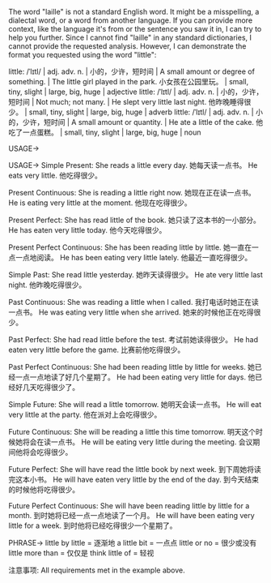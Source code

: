 The word "laille" is not a standard English word.  It might be a misspelling, a dialectal word, or a word from another language.  If you can provide more context, like the language it's from or the sentence you saw it in, I can try to help you further.  Since I cannot find "laille" in any standard dictionaries, I cannot provide the requested analysis.  However, I can demonstrate the format you requested using the word "little":


little: /ˈlɪtl/ | adj. adv. n. | 小的，少许，短时间 |  A small amount or degree of something.  |  The little girl played in the park. 小女孩在公园里玩。 |  small, tiny, slight | large, big, huge | adjective
little: /ˈlɪtl/ | adj. adv. n. | 小的，少许，短时间 |  Not much; not many. |  He slept very little last night. 他昨晚睡得很少。 |  small, tiny, slight | large, big, huge | adverb
little: /ˈlɪtl/ | adj. adv. n. | 小的，少许，短时间 |  A small amount or quantity. |  He ate a little of the cake. 他吃了一点蛋糕。 |  small, tiny, slight | large, big, huge | noun


USAGE->


USAGE->
Simple Present:
She reads a little every day. 她每天读一点书。
He eats very little. 他吃得很少。

Present Continuous:
She is reading a little right now. 她现在正在读一点书。
He is eating very little at the moment. 他现在吃得很少。

Present Perfect:
She has read little of the book. 她只读了这本书的一小部分。
He has eaten very little today. 他今天吃得很少。

Present Perfect Continuous:
She has been reading little by little. 她一直在一点一点地阅读。
He has been eating very little lately. 他最近一直吃得很少。

Simple Past:
She read little yesterday. 她昨天读得很少。
He ate very little last night. 他昨晚吃得很少。

Past Continuous:
She was reading a little when I called. 我打电话时她正在读一点书。
He was eating very little when she arrived. 她来的时候他正在吃得很少。


Past Perfect:
She had read little before the test. 考试前她读得很少。
He had eaten very little before the game. 比赛前他吃得很少。

Past Perfect Continuous:
She had been reading little by little for weeks. 她已经一点一点地读了好几个星期了。
He had been eating very little for days. 他已经好几天吃得很少了。


Simple Future:
She will read a little tomorrow. 她明天会读一点书。
He will eat very little at the party. 他在派对上会吃得很少。

Future Continuous:
She will be reading a little this time tomorrow. 明天这个时候她将会在读一点书。
He will be eating very little during the meeting. 会议期间他将会吃得很少。


Future Perfect:
She will have read the little book by next week. 到下周她将读完这本小书。
He will have eaten very little by the end of the day. 到今天结束的时候他将吃得很少。

Future Perfect Continuous:
She will have been reading little by little for a month. 到时她将已经一点一点地读了一个月。
He will have been eating very little for a week. 到时他将已经吃得很少一个星期了。


PHRASE->
little by little = 逐渐地
a little bit = 一点点
little or no = 很少或没有
little more than = 仅仅是
think little of = 轻视



注意事项:  All requirements met in the example above.
